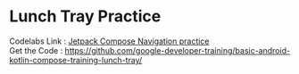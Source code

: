 # Lunch Tray Practice

Codelabs Link : [Jetpack Compose Navigation practice](https://developer.android.com/codelabs/basic-android-kotlin-compose-practice-navigation?continue=https%3A%2F%2Fdeveloper.android.com%2Fcourses%2Fpathways%2Fandroid-basics-compose-unit-4-pathway-2%23codelab-https%3A%2F%2Fdeveloper.android.com%2Fcodelabs%2Fbasic-android-kotlin-compose-practice-navigation)  
Get the Code : https://github.com/google-developer-training/basic-android-kotlin-compose-training-lunch-tray/  
